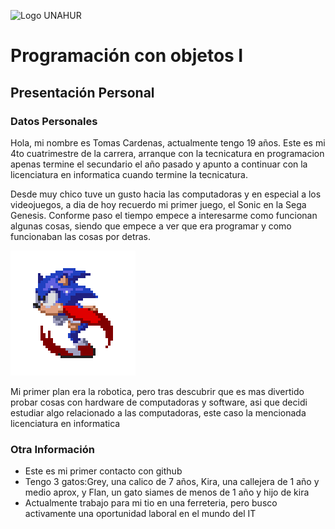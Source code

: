 ![Logo UNAHUR](./UNAHUR.png)

# Programación con objetos I
## Presentación Personal

### Datos Personales
Hola, mi nombre es Tomas Cardenas, actualmente tengo 19 años. Este es mi 4to cuatrimestre de la carrera, arranque con la tecnicatura en programacion apenas termine el secundario el año pasado
y apunto a continuar con la licenciatura en informatica cuando termine la tecnicatura.

Desde muy chico tuve un gusto hacia las computadoras y en especial a los videojuegos, a dia de hoy recuerdo mi primer juego, el Sonic en la Sega Genesis. Conforme paso el tiempo empece a 
interesarme como funcionan algunas cosas, siendo que empece a ver que era programar y como funcionaban las cosas por detras.

![sonic](./d5b88b45655b89b33ff6d1dc2df982ff_w200.gif)

Mi primer plan era la robotica, pero tras descubrir que es mas divertido probar cosas con hardware de computadoras y software, asi que decidi estudiar algo relacionado a las computadoras, 
este caso la mencionada licenciatura en informatica

### Otra Información
- Este es mi primer contacto con github
- Tengo 3 gatos:Grey, una calico de 7 años, Kira, una callejera de 1 año y medio aprox, y Flan, un gato siames de menos de 1 año y hijo de kira
- Actualmente trabajo para mi tio en una ferreteria, pero busco activamente una oportunidad laboral en el mundo del IT
